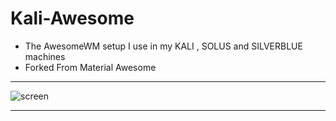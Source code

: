 # Kali-Awesome
- The AwesomeWM setup I use in my KALI , SOLUS and SILVERBLUE machines
- Forked From Material Awesome


****

![screen](https://user-images.githubusercontent.com/68412503/98432206-e5cbc800-20e1-11eb-9d63-1cd546148642.png)

****
